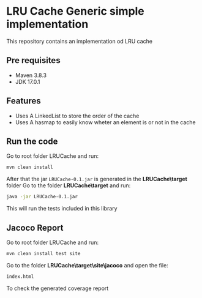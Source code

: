 # LRU Cache Generic simple implementation

This repository contains an implementation od LRU cache

## Pre requisites
- Maven 3.8.3
- JDK 17.0.1

## Features
- Uses A LinkedList to store the order of the cache
- Uses A hasmap to easily know wheter an element is or not in the cache

## Run the code
Go to root folder LRUCache and run:
```sh
mvn clean install 
```
After that the jar `LRUCache-0.1.jar` is generated in the **LRUCache\target** folder
Go to the folder **LRUCache\target** and run:
```sh
java -jar LRUCache-0.1.jar
```
This will run the tests included in this library


## Jacoco Report
Go to root folder LRUCache and run:
```sh
mvn clean install test site
```

Go to the folder **LRUCache\target\site\jacoco** and open the file:
```sh
index.html
```
To check the generated coverage report
